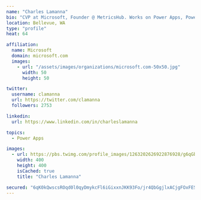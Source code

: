 ```yaml
---
name: "Charles Lamanna"
bio: "CVP at Microsoft, Founder @ MetricsHub. Works on Power Apps, Power Automate, Power Virtual Agent, Common Data Service and Dynamics 365."
location: Bellevue, WA
type: "profile"
heat: 64

affiliation:
  name: Microsoft
  domain: microsoft.com
  images:
    - url: "/assets/images/organizations/microsoft.com-50x50.jpg"
      width: 50
      height: 50

twitter:
  username: clamanna
  url: https://twitter.com/clamanna
  followers: 2753

linkedin:
  url: https://www.linkedin.com/in/charleslamanna

topics:
  - Power Apps

images:
  - url: https://pbs.twimg.com/profile_images/1263202626922876928/g6qGbHZ-_400x400.jpg
    width: 400
    height: 400
    isCached: true
    title: "Charles Lamanna"

secured: "6qK0kQwscsROqd0l0qyDmykcFl6iGixxnJKK93Fo/jr4QbGgjlxACjgFOxFESEhaMRx4vJehFCdLPz22HDcVNNDWh0v3xK+eEoKtRKub/DmDPj7ZKtf1U1TH+PLlVGHrCXu/Yps0IViyLaQ5LkN352HX2D52AivWi5VwkhazwN4llpnu5WG2/FXcuztHTbvx9qF8kr0qkM+5J6rxBtDSeKMUWHiOrKnYK1Ht6V8zD+lqlaoM5yUr8SE9lYwLvfoDqWNPXNqFglmprKXFGXjPGXCTnmHnyIYdB6UDIxuSJdqKBd64FyEay3vYpBU7q4IyfZWjmumpGJvp3x5VFk02Ck9O5zZKvrXKFriGwIJaNgxTglQIs1ZcpJc2U8CfLJSCJDrIYNNOhXEFZiY7ekixg44YqsmgJ1DaM4kBz37qpy4=;OnGG6XmNPIwpQw+OfcvXXA=="
---
```


